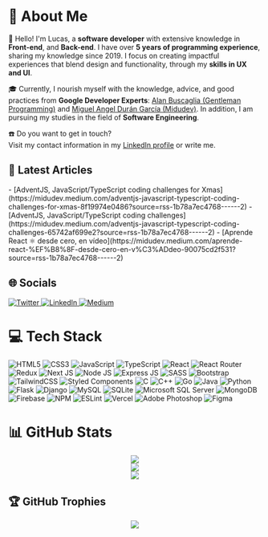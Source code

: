 <h1>💫 About Me</h1>
<div>
    <p>
        👋 Hello! I'm Lucas, a <strong>software developer</strong> with extensive knowledge in <strong>Front-end</strong>, and <strong>Back-end</strong>. I have over <strong>5 years of programming experience</strong>, sharing my knowledge since 2019. I focus on creating impactful experiences that blend design and functionality, through my <strong>skills in UX and UI</strong>.
    </p>
    <p>
        🎓 Currently, I nourish myself with the knowledge, advice, and good practices from <strong>Google Developer Experts</strong>: <a href="https://www.linkedin.com/in/alanbuscaglia/">Alan Buscaglia (Gentleman Programming)</a> and <a href="https://www.linkedin.com/in/midudev/">Miguel Angel Durán García (Midudev)</a>. In addition, I am pursuing my studies in the field of <strong>Software Engineering</strong>.
    </p>
    <p>
        ☎️ Do you want to get in touch?
        <br/>
        Visit my contact information in my <a href="https://www.linkedin.com/in/lucashoz/">LinkedIn profile</a> or write me.
    </p>
</div>

<h2>📰 Latest Articles</h2>
<!-- BLOG-POST-LIST:START -->
- [AdventJS, JavaScript/TypeScript coding challenges for Xmas](https://midudev.medium.com/adventjs-javascript-typescript-coding-challenges-for-xmas-8f19974e0486?source=rss-1b78a7ec4768------2)
- [AdventJS, JavaScript/TypeScript coding challenges](https://midudev.medium.com/adventjs-javascript-typescript-coding-challenges-65742af699e2?source=rss-1b78a7ec4768------2)
- [Aprende React ⚛️ desde cero, en vídeo](https://midudev.medium.com/aprende-react-%EF%B8%8F-desde-cero-en-v%C3%ADdeo-90075cd2f531?source=rss-1b78a7ec4768------2)
<!-- BLOG-POST-LIST:END -->

<h2>🌐 Socials</h2>
<div align="left">
    <a href="https://twitter.com/hozlucas28/">
        <img src="https://img.shields.io/badge/Twitter-%231DA1F2.svg?logo=Twitter&logoColor=white" alt="Twitter">
    </a>
    <a href="https://www.linkedin.com/in/lucashoz/">
        <img src="https://img.shields.io/badge/LinkedIn-%230077B5.svg?logo=linkedin&logoColor=white" alt="LinkedIn">
    </a>
    <a href="https://medium.com/@hozlucas28/">
        <img src="https://img.shields.io/badge/Medium-12100E?logo=medium&logoColor=white" alt="Medium">
    </a>
</div>

<h1>💻 Tech Stack</h1>
<div align="left">
    <img src="https://img.shields.io/badge/html5-%23E34F26.svg?style=flat&logo=html5&logoColor=white" alt="HTML5">
    <img src="https://img.shields.io/badge/css3-%231572B6.svg?style=flat&logo=css3&logoColor=white" alt="CSS3">
    <img src="https://img.shields.io/badge/javascript-%23323330.svg?style=flat&logo=javascript&logoColor=%23F7DF1E" alt="JavaScript">
    <img src="https://img.shields.io/badge/typescript-%23007ACC.svg?style=flat&logo=typescript&logoColor=white" alt="TypeScript">
    <img src="https://img.shields.io/badge/react-%2320232a.svg?style=flat&logo=react&logoColor=%2361DAFB" alt="React">
    <img src="https://img.shields.io/badge/React_Router-CA4245?style=flat&logo=react-router&logoColor=white" alt="React Router">
    <img src="https://img.shields.io/badge/redux-%23593d88.svg?style=flat&logo=redux&logoColor=white" alt="Redux">
    <img src="https://img.shields.io/badge/Next-black?style=flat&logo=next.js&logoColor=white" alt="Next JS">
    <img src="https://img.shields.io/badge/node.js-6DA55F?style=flat&logo=node.js&logoColor=white" alt="Node JS">
    <img src="https://img.shields.io/badge/express.js-%23404d59.svg?style=flat&logo=express&logoColor=%2361DAFB" alt="Express JS">
    <img src="https://img.shields.io/badge/SASS-hotpink.svg?style=flat&logo=SASS&logoColor=white" alt="SASS">
    <img src="https://img.shields.io/badge/bootstrap-%23563D7C.svg?style=flat&logo=bootstrap&logoColor=white" alt="Bootstrap">
    <img src="https://img.shields.io/badge/tailwindcss-%2338B2AC.svg?style=flat&logo=tailwind-css&logoColor=white" alt="TailwindCSS">
    <img src="https://img.shields.io/badge/styled--components-DB7093?style=flat&logo=styled-components&logoColor=white" alt="Styled Components">
    <img src="https://img.shields.io/badge/c-%2300599C.svg?style=flat&logo=c&logoColor=white" alt="C">
    <img src="https://img.shields.io/badge/c++-%2300599C.svg?style=flat&logo=c%2B%2B&logoColor=white" alt="C++">
    <img src="https://img.shields.io/badge/go-%2300ADD8.svg?style=flat&logo=go&logoColor=white" alt="Go">
    <img src="https://img.shields.io/badge/java-%23ED8B00.svg?style=flat&logo=java&logoColor=white" alt="Java">
    <img src="https://img.shields.io/badge/python-3670A0?style=flat&logo=python&logoColor=ffdd54" alt="Python">
    <img src="https://img.shields.io/badge/flask-%23000.svg?style=flat&logo=flask&logoColor=white" alt="Flask">
    <img src="https://img.shields.io/badge/django-%23092E20.svg?style=flat&logo=django&logoColor=white" alt="Django">
    <img src="https://img.shields.io/badge/mysql-%2304f.svg?style=flat&logo=mysql&logoColor=white" alt="MySQL">
    <img src="https://img.shields.io/badge/sqlite-%2307405e.svg?style=flat&logo=sqlite&logoColor=white" alt="SQLite">
    <img src="https://img.shields.io/badge/Microsoft%20SQL%20Sever-CC2927?style=flat&logo=microsoft%20sql%20server&logoColor=white" alt="Microsoft SQL Server">
    <img src="https://img.shields.io/badge/MongoDB-%234ea94b.svg?style=flat&logo=mongodb&logoColor=white" alt="MongoDB">
    <img src="https://img.shields.io/badge/firebase-%23039BE5.svg?style=flat&logo=firebase" alt="Firebase">
    <img src="https://img.shields.io/badge/NPM-%23000000.svg?style=flat&logo=npm&logoColor=white" alt="NPM">
    <img src="https://img.shields.io/badge/ESLint-4B3263?style=flat&logo=eslint&logoColor=white" alt="ESLint">
    <img src="https://img.shields.io/badge/vercel-%23000000.svg?style=flat&logo=vercel&logoColor=white" alt="Vercel">
    <img src="https://img.shields.io/badge/adobephotoshop-%2331A8FF.svg?style=flat&logo=adobephotoshop&logoColor=white" alt="Adobe Photoshop">
    <img src="https://img.shields.io/badge/figma-%23F24E1E.svg?style=flat&logo=figma&logoColor=white" alt="Figma">
</div>

<h1>📊 GitHub Stats</h1>
<div align="center">
    <picture>
        <source srcset="https://github-readme-stats.vercel.app/api?username=hozlucas28&theme=react&show_icons=true&hide_border=true&include_all_commits=true&count_private=true&hide=stars,issues" media="(prefers-color-scheme: dark)"/>
        <source srcset="https://github-readme-stats.vercel.app/api?username=hozlucas28&theme=transparent&show_icons=true&include_all_commits=true&count_private=true&hide=stars,issues" media="(prefers-color-scheme: light), (prefers-color-scheme: no-preference)"/>
        <img src="https://github-readme-stats.vercel.app/api?username=hozlucas28&theme=react&show_icons=true&hide_border=true&include_all_commits=true&count_private=true&hide=stars,issues" />
    </picture>
    <br/>
    <picture>
        <source srcset="https://github-readme-streak-stats.herokuapp.com/?user=hozlucas28&theme=react&hide_border=true" media="(prefers-color-scheme: dark)"/>
        <source srcset="https://github-readme-streak-stats.herokuapp.com/?user=hozlucas28&theme=transparent" media="(prefers-color-scheme: light), (prefers-color-scheme: no-preference)"/>
        <img src="https://github-readme-streak-stats.herokuapp.com/?user=hozlucas28&theme=react&hide_border=true" />
    </picture>
    <br/>
    <picture>
        <source srcset="https://github-readme-stats.vercel.app/api/top-langs/?username=hozlucas28&theme=react&hide_border=true&include_all_commits=true&count_private=true&layout=compact&langs_count=6" media="(prefers-color-scheme: dark)"/>
        <source srcset="https://github-readme-stats.vercel.app/api/top-langs/?username=hozlucas28&theme=transparent&include_all_commits=true&count_private=true&layout=compact&langs_count=6" media="(prefers-color-scheme: light), (prefers-color-scheme: no-preference)"/>
        <img src="https://github-readme-stats.vercel.app/api/top-langs/?username=hozlucas28&theme=react&hide_border=true&include_all_commits=true&count_private=true&layout=compact&langs_count=6" />
    </picture>
</div>

<h2>🏆 GitHub Trophies</h2>
<div align="center">
    <picture>
        <source srcset="https://github-profile-trophy.vercel.app/?username=hozlucas28&theme=discord&no-frame=true&no-bg=false&margin-w=4" media="(prefers-color-scheme: dark)"/>
        <source srcset="https://github-profile-trophy.vercel.app/?username=hozlucas28&theme=transparent&no-frame=false&no-bg=false&margin-w=4" media="(prefers-color-scheme: light), (prefers-color-scheme: no-preference)"/>
        <img src="https://github-profile-trophy.vercel.app/?username=hozlucas28&theme=discord&no-frame=true&no-bg=false&margin-w=4" />
    </picture>
</div>
